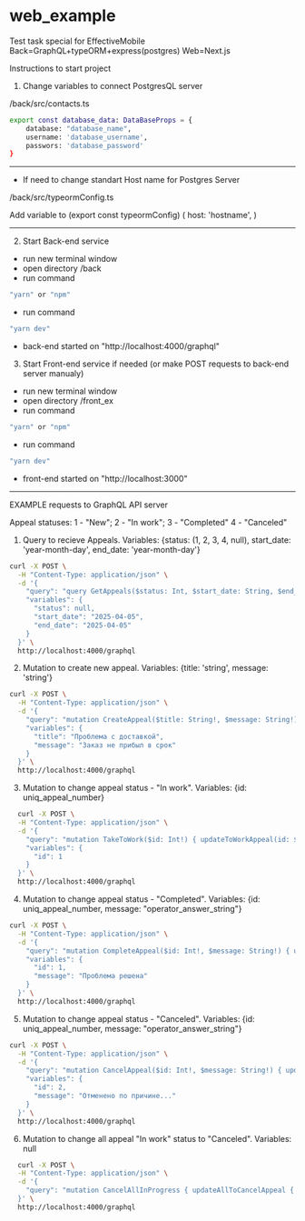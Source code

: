 # web_example
 Test task special for EffectiveMobile Back=GraphQL+typeORM+express(postgres) Web=Next.js

Instructions to start project 

1. Change variables to connect PostgresQL server

/back/src/contacts.ts

```bash
export const database_data: DataBaseProps = {
    database: "database_name",
    username: 'database_username',
    passwors: 'database_password'
}
```
______________________________
* If need to change standart Host name for Postgres Server

/back/src/typeormConfig.ts

Add variable to (export const typeormConfig)
( host: 'hostname', )
______________________________

2. Start Back-end service
- run new terminal window
- open directory /back
- run command 
```bash
"yarn" or "npm"
```
- run command 
```bash
"yarn dev"
```
- back-end started on "http://localhost:4000/graphql"

3. Start Front-end service if needed (or make POST requests to back-end server manualy)
- run new terminal window
- open directory /front_ex
- run command 
```bash
"yarn" or "npm"
```
- run command 
```bash
"yarn dev"
```
- front-end started on "http://localhost:3000"

--------------------------------
EXAMPLE requests to GraphQL API server

Appeal statuses:
1 - "New";
2 - "In work";
3 - "Completed"
4 - "Canceled"

1. Query to recieve Appeals. Variables: {status: (1, 2, 3, 4, null), start_date: 'year-month-day', end_date: 'year-month-day'}
```bash
curl -X POST \
  -H "Content-Type: application/json" \
  -d '{
    "query": "query GetAppeals($status: Int, $start_date: String, $end_date: String) { showAppeals(status: $status, start_date: $start_date, end_date: $end_date) { appeals { id title state createdAt } error } }",
    "variables": {
      "status": null,
      "start_date": "2025-04-05",
      "end_date": "2025-04-05"
    }
  }' \
  http://localhost:4000/graphql
```

2. Mutation to create new appeal. Variables: {title: 'string', message: 'string'}
```bash
curl -X POST \
  -H "Content-Type: application/json" \
  -d '{
    "query": "mutation CreateAppeal($title: String!, $message: String!) { createUserTg(title: $title, message: $message) { appeal { id title state } error } }",
    "variables": {
      "title": "Проблема с доставкой",
      "message": "Заказ не прибыл в срок"
    }
  }' \
  http://localhost:4000/graphql
```
3. Mutation to change appeal status - "In work". Variables: {id: uniq_appeal_number}
```bash
  curl -X POST \
  -H "Content-Type: application/json" \
  -d '{
    "query": "mutation TakeToWork($id: Int!) { updateToWorkAppeal(id: $id) { appeal { id state } error } }",
    "variables": {
      "id": 1
    }
  }' \
  http://localhost:4000/graphql
```
4. Mutation to change appeal status - "Completed". Variables: {id: uniq_appeal_number, message: "operator_answer_string"}
```bash
curl -X POST \
  -H "Content-Type: application/json" \
  -d '{
    "query": "mutation CompleteAppeal($id: Int!, $message: String!) { updateToDoneAppeal(id: $id, message: $message) { appeal { id state answer } error } }",
    "variables": {
      "id": 1,
      "message": "Проблема решена"
    }
  }' \
  http://localhost:4000/graphql
```
5. Mutation to change appeal status - "Canceled". Variables: {id: uniq_appeal_number, message: "operator_answer_string"}
```bash
curl -X POST \
  -H "Content-Type: application/json" \
  -d '{
    "query": "mutation CancelAppeal($id: Int!, $message: String!) { updateToCancelAppeal(id: $id, message: $message) { appeal { id state answer } error } }",
    "variables": {
      "id": 2,
      "message": "Отменено по причине..."
    }
  }' \
  http://localhost:4000/graphql
```
6. Mutation to change all appeal "In work" status to "Canceled". Variables: null
```bash
  curl -X POST \
  -H "Content-Type: application/json" \
  -d '{
    "query": "mutation CancelAllInProgress { updateAllToCancelAppeal { appeals { id state } error } }"
  }' \
  http://localhost:4000/graphql
```
